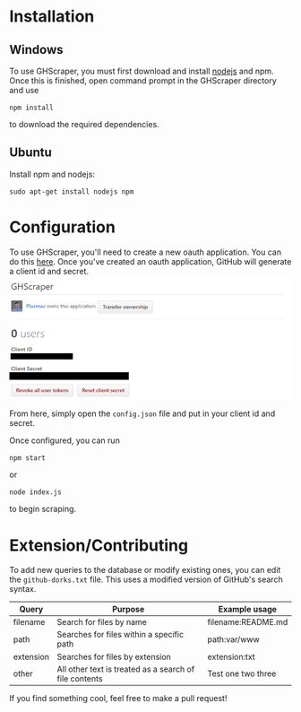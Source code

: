 # Installation
## Windows
To use GHScraper, you must first download and install [nodejs](https://nodejs.org/en/download/) and npm. Once this is finished, open command prompt in the GHScraper directory and use

    npm install
    
to download the required dependencies.

## Ubuntu
Install npm and nodejs:

    sudo apt-get install nodejs npm


# Configuration

To use GHScraper, you'll need to create a new oauth application. You can do this [here](https://github.com/settings/applications/new). Once you've created an oauth application, GitHub will generate a client id and secret.
![secrets](https://github.com/Plazmaz/GHScraper/blob/master/readme/secrets-2.png?raw=true)

From here, simply open the `config.json` file and put in your client id and secret.

Once configured, you can run

    npm start
    
or
    
    node index.js
  
to begin scraping. 


# Extension/Contributing
To add new queries to the database or modify existing ones, you can edit the `github-dorks.txt` file. This uses a modified version of GitHub's search syntax.

| Query     | Purpose                                                | Example usage      |
|-----------|--------------------------------------------------------|--------------------|
| filename  | Search for files by name                               | filename:README.md |
| path      | Searches for files within a specific path              | path:var/www       |
| extension | Searches for files by extension                        | extension:txt      |
| other     | All other text is treated as a search of file contents | Test one two three |

If you find something cool, feel free to make a pull request! 
